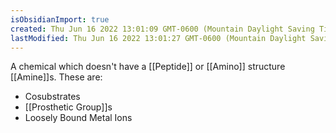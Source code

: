 ```yaml
---
isObsidianImport: true
created: Thu Jun 16 2022 13:01:09 GMT-0600 (Mountain Daylight Saving Time)
lastModified: Thu Jun 16 2022 13:01:27 GMT-0600 (Mountain Daylight Saving Time)
---
```

A chemical which doesn't have a [[Peptide]] or [[Amino]] structure [[Amine]]s. These are:
- Cosubstrates
- [[Prosthetic Group]]s
- Loosely Bound Metal Ions